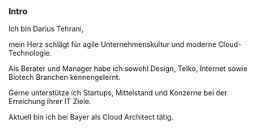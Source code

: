 ### <i class="fa fa-heartbeat" aria-hidden="true"></i> Intro
Ich bin Darius Tehrani,

mein Herz schlägt für agile Unternehmenskultur und moderne Cloud-Technologie.

Als Berater und Manager habe ich sowohl Design, Telko, Internet sowie Biotech Branchen kennengelernt.

Gerne unterstütze ich Startups, Mittelstand und Konzerne bei der Erreichung ihrer IT Ziele.

Aktuell bin ich bei Bayer als Cloud Architect tätig.